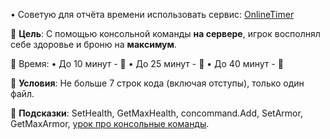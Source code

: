 • Советую для отчёта времени использовать сервис: [OnlineTimer](https://onlinetimer.ru/)

🔺 **Цель**: С помощью консольной команды **на сервере**, игрок восполнял себе здоровье и броню на **максимум**.

🔺 Время: 
• До 10 минут - 🥇
• До 25 минут - 🥈
• До 40 минут - 🥉

🔺 **Условия**: Не больше 7 строк кода (включая отступы), только один файл.

 🔺 **Подсказки**: SetHealth, GetMaxHealth, concommand.Add, SetArmor, GetMaxArmor, [урок про консольные команды](https://trello.com/c/HgOa4EUb/28-convars-concommand-%D0%B8-setglobalvar).
